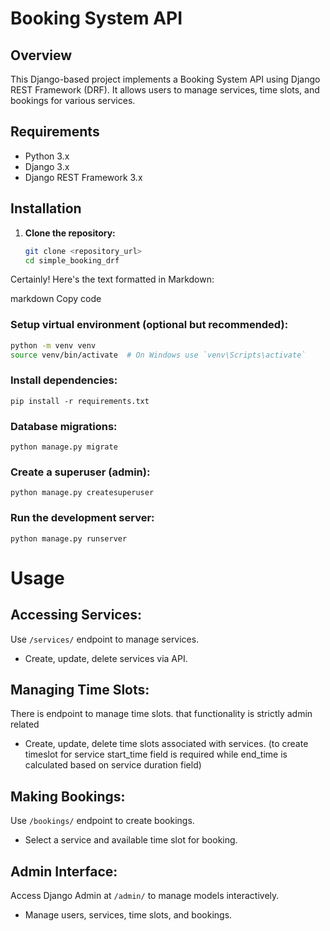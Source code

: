 # Booking System API

## Overview

This Django-based project implements a Booking System API using Django REST Framework (DRF). It allows users to manage services, time slots, and bookings for various services.

## Requirements

- Python 3.x
- Django 3.x
- Django REST Framework 3.x

## Installation

1. **Clone the repository:**

   ```bash
   git clone <repository_url>
   cd simple_booking_drf
   ```

Certainly! Here's the text formatted in Markdown:

markdown
Copy code

### Setup virtual environment (optional but recommended):

```bash
python -m venv venv
source venv/bin/activate  # On Windows use `venv\Scripts\activate`
```

### Install dependencies:

```
pip install -r requirements.txt
```

### Database migrations:

```
python manage.py migrate
```

### Create a superuser (admin):

```
python manage.py createsuperuser
```

### Run the development server:

```
python manage.py runserver

```

# Usage

## Accessing Services:

Use `/services/` endpoint to manage services.

- Create, update, delete services via API.

## Managing Time Slots:

There is endpoint to manage time slots.
that functionality is strictly admin related

- Create, update, delete time slots associated with services.
  (to create timeslot for service start_time field is required while
  end_time is calculated based on service duration field)

## Making Bookings:

Use `/bookings/` endpoint to create bookings.

- Select a service and available time slot for booking.

## Admin Interface:

Access Django Admin at `/admin/` to manage models interactively.

- Manage users, services, time slots, and bookings.
